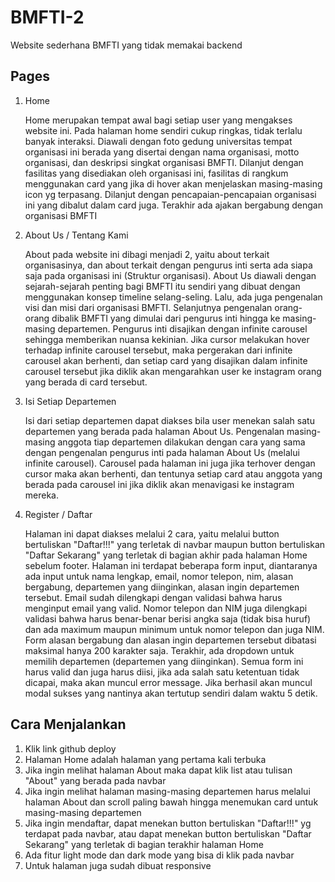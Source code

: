 # BMFTI-2
Website sederhana BMFTI yang tidak memakai backend

## Pages
1. Home
   
   Home merupakan tempat awal bagi setiap user yang mengakses website ini. Pada halaman home sendiri cukup ringkas, tidak terlalu banyak interaksi. Diawali dengan foto gedung universitas tempat organisasi ini berada yang disertai dengan nama organisasi, motto organisasi, dan deskripsi singkat organisasi BMFTI. Dilanjut dengan fasilitas yang disediakan oleh organisasi ini, fasilitas di rangkum menggunakan card yang jika di hover akan menjelaskan masing-masing icon yg terpasang. Dilanjut dengan pencapaian-pencapaian organisasi ini yang dibalut dalam card juga. Terakhir ada ajakan bergabung dengan organisasi BMFTI
   
3. About Us / Tentang Kami

   About pada website ini dibagi menjadi 2, yaitu about terkait organisasinya, dan about terkait dengan pengurus inti serta ada siapa saja pada organisasi ini (Struktur organisasi). About Us diawali dengan sejarah-sejarah penting bagi BMFTI itu sendiri yang dibuat dengan menggunakan konsep timeline selang-seling. Lalu, ada juga pengenalan visi dan misi dari organisasi BMFTI. Selanjutnya pengenalan orang-orang dibalik BMFTI yang dimulai dari pengurus inti hingga ke masing-masing departemen. Pengurus inti disajikan dengan infinite carousel sehingga memberikan nuansa kekinian. Jika cursor melakukan hover terhadap infinite carousel tersebut, maka pergerakan dari infinite carousel akan berhenti, dan setiap card yang disajikan dalam infinite carousel tersebut jika diklik akan mengarahkan user ke instagram orang yang berada di card tersebut.
   
5. Isi Setiap Departemen

   Isi dari setiap departemen dapat diakses bila user menekan salah satu departemen yang berada pada halaman About Us. Pengenalan masing-masing anggota tiap departemen dilakukan dengan cara yang sama dengan pengenalan pengurus inti pada halaman About Us (melalui infinite carousel). Carousel pada halaman ini juga jika terhover dengan cursor maka akan berhenti, dan tentunya setiap card atau anggota yang berada pada carousel ini jika diklik akan menavigasi ke instagram mereka.
   
7. Register / Daftar
   
   Halaman ini dapat diakses melalui 2 cara, yaitu melalui button bertuliskan "Daftar!!!" yang terletak di navbar maupun button bertuliskan "Daftar Sekarang" yang terletak di bagian akhir pada halaman Home sebelum footer. Halaman ini terdapat beberapa form input, diantaranya ada input untuk nama lengkap, email, nomor telepon, nim, alasan bergabung, departemen yang diinginkan, alasan ingin departemen tersebut. Email sudah dilengkapi dengan validasi bahwa harus menginput email yang valid. Nomor telepon dan NIM juga dilengkapi validasi bahwa harus benar-benar berisi angka saja (tidak bisa huruf) dan ada maximum maupun minimum untuk nomor telepon dan juga NIM. Form alasan bergabung dan alasan ingin departemen tersebut dibatasi maksimal hanya 200 karakter saja. Terakhir, ada dropdown untuk memilih departemen (departemen yang diinginkan). Semua form ini harus valid dan juga harus diisi, jika ada salah satu ketentuan tidak dicapai, maka akan muncul error message. Jika berhasil akan muncul modal sukses yang nantinya akan tertutup sendiri dalam waktu 5 detik.

## Cara Menjalankan
1. Klik link github deploy
2. Halaman Home adalah halaman yang pertama kali terbuka
3. Jika ingin melihat halaman About maka dapat klik list atau tulisan "About" yang berada pada navbar
4. Jika ingin melihat halaman masing-masing departemen harus melalui halaman About dan scroll paling bawah hingga menemukan card untuk masing-masing departemen
5. Jika ingin mendaftar, dapat menekan button bertuliskan "Daftar!!!" yg terdapat pada navbar, atau dapat menekan button bertuliskan "Daftar Sekarang" yang terletak di bagian terakhir halaman Home
6. Ada fitur light mode dan dark mode yang bisa di klik pada navbar
7. Untuk halaman juga sudah dibuat responsive
